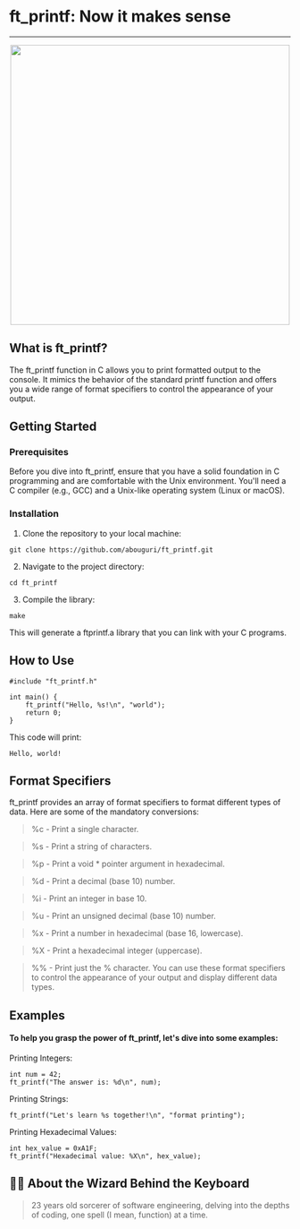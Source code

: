 # ft_printf: Now it makes sense

---

</p>
<p align="center">
<img src="https://media0.giphy.com/media/v1.Y2lkPTc5MGI3NjExYnh2YWs3a2JoZjR5ancwaW44MXNpdzR5eTY3bHQ4aTBienliNTZtZCZlcD12MV9pbnRlcm5hbF9naWZfYnlfaWQmY3Q9Zw/vgUFOWBwBkziE/giphy.gif" width="500">
<p/>

## What is ft_printf?
The ft_printf function in C allows you to print formatted output to the console. It mimics the behavior of the standard printf function and offers you a wide range of format specifiers to control the appearance of your output.

## Getting Started
### Prerequisites
Before you dive into ft_printf, ensure that you have a solid foundation in C programming and are comfortable with the Unix environment. You'll need a C compiler (e.g., GCC) and a Unix-like operating system (Linux or macOS).

### Installation
1. Clone the repository to your local machine:
```
git clone https://github.com/abouguri/ft_printf.git
```
2. Navigate to the project directory:
```
cd ft_printf
```
3. Compile the library:
```
make
```
This will generate a ftprintf.a library that you can link with your C programs.

## How to Use
```
#include "ft_printf.h"

int main() {
    ft_printf("Hello, %s!\n", "world");
    return 0;
}
```
This code will print:
```
Hello, world!
```
## Format Specifiers
ft_printf provides an array of format specifiers to format different types of data. Here are some of the mandatory conversions:

>%c - Print a single character.

>%s - Print a string of characters.

>%p - Print a void * pointer argument in hexadecimal.

>%d - Print a decimal (base 10) number.

>%i - Print an integer in base 10.

>%u - Print an unsigned decimal (base 10) number.

>%x - Print a number in hexadecimal (base 16, lowercase).

>%X - Print a hexadecimal integer (uppercase).

>%% - Print just the % character.
You can use these format specifiers to control the appearance of your output and display different data types.

## Examples
#### To help you grasp the power of ft_printf, let's dive into some examples:
Printing Integers:
```
int num = 42;
ft_printf("The answer is: %d\n", num);
```
Printing Strings:
```
ft_printf("Let's learn %s together!\n", "format printing");
```
Printing Hexadecimal Values:
```
int hex_value = 0xA1F;
ft_printf("Hexadecimal value: %X\n", hex_value);
```
## 🧙‍♂️ About the Wizard Behind the Keyboard
>23 years old sorcerer of software engineering, delving into the depths of coding, one spell (I mean, function) at a time.



